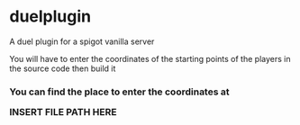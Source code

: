 # duelplugin

A duel plugin for a spigot vanilla server<br>

You will have to enter the coordinates of the starting points of the players in the source code then build it<br>

<h3>You can find the place to enter the coordinates at

<p>INSERT FILE PATH HERE
